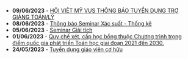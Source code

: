  - **09/06/2023** - [HỘI VIỆT MỸ VUS THÔNG BÁO TUYỂN DỤNG TRỢ GIẢNG TOÁN/LÝ](https://math.hcmus.edu.vn//tin-tức/tin-học-bổng-việc-làm/763-hội-việt-mỹ-vus-thông-báo-tuyển-dụng-trợ-giảng-toán-lý)
 - **08/06/2023** - [Thông báo Seminar Xác suất - Thống kê](https://math.hcmus.edu.vn//tin-tức/tin-nghiên-cứu/762-seminar_xstk_120623)
 - **05/06/2023** - [Seminar Giải tích](https://math.hcmus.edu.vn//tin-tức/761-seminar-giải-tích)
 - **01/06/2023** - [Quy chế xét, cấp học bổng thuộc Chương trình trọng điểm quốc gia phát triển Toán học giai đoạn 2021 đến 2030.](https://math.hcmus.edu.vn//tin-tức/tin-học-bổng-việc-làm/760-quy-chế-xét,-cấp-học-bổng-thuộc-chương-trình-trọng-điểm-quốc-gia-phát-triển-toán-học-giai-đoạn-2021-đến-2030)
 - **24/05/2023** - [Tuyển dụng giáo viên cơ hữu](https://math.hcmus.edu.vn//tin-tức/tin-học-bổng-việc-làm/759-tuyển-dụng-giáo-viên-cơ-hữu)
